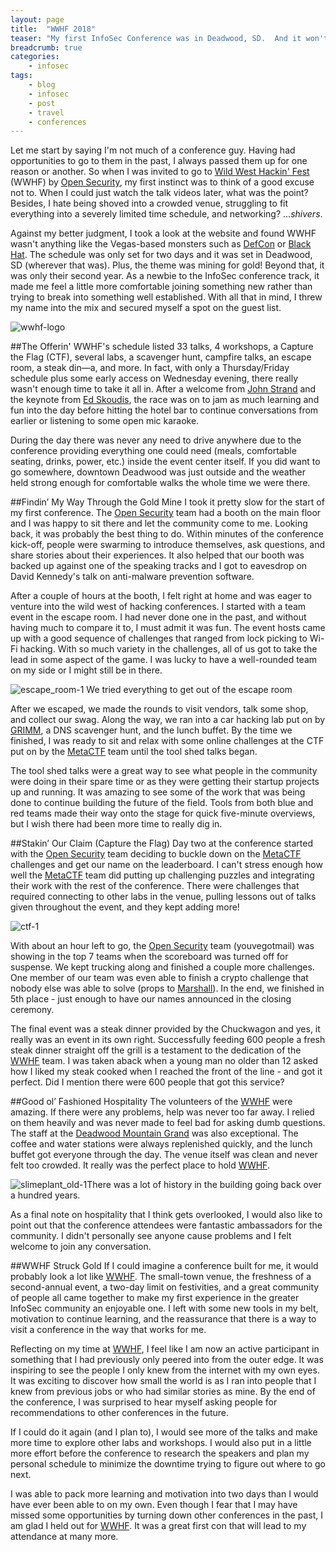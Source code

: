 ```yaml
---
layout: page
title:  "WWHF 2018"
teaser: "My first InfoSec Conference was in Deadwood, SD.  And it won't be my last."
breadcrumb: true
categories:
    - infosec
tags:
    - blog
    - infosec
    - post
    - travel
    - conferences
---
```


Let me start by saying I'm not much of a conference guy.  Having had opportunities to go to them in the past, I always passed them up for one reason or another.  So when I was invited to go to [Wild West Hackin' Fest](https://www.wildwesthackinfest.com/) (WWHF)  by [Open Security](https://www.opensecurity.io), my first instinct was to think of a good excuse not to.  When I could just watch the talk videos later, what was the point?  Besides, I hate being shoved into a crowded venue, struggling to fit everything into a severely limited time schedule, and networking? ...*shivers*.

Against my better judgment, I took a look at the website and found WWHF wasn't anything like the Vegas-based monsters such as [DefCon](https://www.defcon.org/) or [Black Hat](https://www.blackhat.com/).  The schedule was only set for two days and it was set in Deadwood, SD (wherever that was).  Plus, the theme was mining for gold!  Beyond that, it was only their second year.  As a newbie to the InfoSec conference track, it made me feel a little more comfortable joining something new rather than trying to break into something well established.  With all that in mind, I threw my name into the mix and secured myself a spot on the guest list.

![wwhf-logo](/resources/content/images/2018/11/wwhf-logo.png)

##The Offerin'
WWHF's schedule listed 33 talks, 4 workshops, a Capture the Flag (CTF), several labs, a scavenger hunt, campfire talks, an escape room, a steak din—a, and more.  In fact, with only a Thursday/Friday schedule plus some early access on Wednesday evening, there really wasn't enough time to take it all in.  After a welcome from [John Strand](https://twitter.com/strandjs) and the keynote from [Ed Skoudis](https://twitter.com/edskoudis), the race was on to jam as much learning and fun into the day before hitting the hotel bar to continue conversations from earlier or listening to some open mic karaoke.

During the day there was never any need to drive anywhere due to the conference providing everything one could need (meals, comfortable seating, drinks, power, etc.) inside the event center itself.  If you did want to go somewhere, downtown Deadwood was just outside and the weather held strong enough for comfortable walks the whole time we were there.

##Findin’ My Way Through the Gold Mine
I took it pretty slow for the start of my first conference.  The [Open Security](https://twitter.com/_OpenSecurity_) team had a booth on the main floor and I was happy to sit there and let the community come to me.  Looking back, it was probably the best thing to do.  Within minutes of the conference kick-off, people were swarming to introduce themselves, ask questions, and share stories about their experiences.  It also helped that our booth was backed up against one of the speaking tracks and I got to eavesdrop on David Kennedy's talk on anti-malware prevention software.

After a couple of hours at the booth, I felt right at home and was eager to venture into the wild west of hacking conferences.  I started with a team event in the escape room.  I had never done one in the past, and without having much to compare it to, I must admit it was fun.  The event hosts came up with a good sequence of challenges that ranged from lock picking to Wi-Fi hacking.  With so much variety in the challenges, all of us got to take the lead in some aspect of the game.  I was lucky to have a well-rounded team on my side or I might still be in there.

![escape_room-1](/resources/content/images/2018/11/escape_room-1.jpg)
We tried everything to get out of the escape room

After we escaped, we made the rounds to visit vendors, talk some shop, and collect our swag.  Along the way, we ran into a car hacking lab put on by [GRIMM](https://www.grimm-co.com/), a DNS scavenger hunt, and the lunch buffet.  By the time we finished, I was ready to sit and relax with some online challenges at the CTF put on by the [MetaCTF](https://metactf.com/) team until the tool shed talks began.

The tool shed talks were a great way to see what people in the community were doing in their spare time or as they were getting their startup projects up and running.  It was amazing to see some of the work that was being done to continue building the future of the field.  Tools from both blue and red teams made their way onto the stage for quick five-minute overviews, but I wish there had been more time to really dig in.

##Stakin’ Our Claim (Capture the Flag)
Day two at the conference started with the [Open Security](https://twitter.com/_OpenSecurity_) team deciding to buckle down on the [MetaCTF](https://metactf.com/) challenges and get our name on the leaderboard.  I can't stress enough how well the [MetaCTF](https://metactf.com/) team did putting up challenging puzzles and integrating their work with the rest of the conference.  There were challenges that required connecting to other labs in the venue, pulling lessons out of talks given throughout the event, and they kept adding more!

![ctf-1](/resources/content/images/2018/11/ctf-1.jpg)

With about an hour left to go, the [Open Security](https://twitter.com/_OpenSecurity_) team (youvegotmail) was showing in the top 7 teams when the scoreboard was turned off for suspense.  We kept trucking along and finished a couple more challenges.  One member of our team was even able to finish a crypto challenge that nobody else was able to solve (props to [Marshall](https://twitter.com/mc_infosec)).  In the end, we finished in 5th place - just enough to have our names announced in the closing ceremony.

The final event was a steak dinner provided by the Chuckwagon and yes, it really was an event in its own right.  Successfully feeding 600 people a fresh steak dinner straight off the grill is a testament to the dedication of the [WWHF](https://twitter.com/WWHackinFest) team.  I was taken aback when a young man no older than 12 asked how I liked my steak cooked when I reached the front of the line - and got it perfect.  Did I mention there were 600 people that got this service?

##Good ol’ Fashioned Hospitality
The volunteers of the [WWHF](https://twitter.com/WWHackinFest) were amazing.  If there were any problems, help was never too far away.  I relied on them heavily and was never made to feel bad for asking dumb questions.  The staff at the [Deadwood Mountain Grand](https://www.deadwoodmountaingrand.com/) was also exceptional.  The coffee and water stations were always replenished quickly, and the lunch buffet got everyone through the day.  The venue itself was clean and never felt too crowded.  It really was the perfect place to hold [WWHF](https://twitter.com/WWHackinFest).

![slimeplant_old-1](/resources/content/images/2018/11/slimeplant_old-1.jpg)There was a lot of history in the building going back over a hundred years.

As a final note on hospitality that I think gets overlooked, I would also like to point out that the conference attendees were fantastic ambassadors for the community.  I didn't personally see anyone cause problems and I felt welcome to join any conversation.

##WWHF Struck Gold
If I could imagine a conference built for me, it would probably look a lot like [WWHF](https://twitter.com/WWHackinFest).  The small-town venue, the freshness of a second-annual event, a two-day limit on festivities, and a great community of people all came together to make my first experience in the greater InfoSec community an enjoyable one.  I left with some new tools in my belt, motivation to continue learning, and the reassurance that there is a way to visit a conference in the way that works for me.

Reflecting on my time at [WWHF](https://twitter.com/WWHackinFest), I feel like I am now an active participant in something that I had previously only peered into from the outer edge.  It was inspiring to see the people I only knew from the internet with my own eyes.  It was exciting to discover how small the world is as I ran into people that I knew from previous jobs or who had similar stories as mine.  By the end of the conference, I was surprised to hear myself asking people for recommendations to other conferences in the future.

If I could do it again (and I plan to), I would see more of the talks and make more time to explore other labs and workshops.  I would also put in a little more effort before the conference to research the speakers and plan my personal schedule to minimize the downtime trying to figure out where to go next.

I was able to pack more learning and motivation into two days than I would have ever been able to on my own.  Even though I fear that I may have missed some opportunities by turning down other conferences in the past, I am glad I held out for [WWHF](https://twitter.com/WWHackinFest).  It was a great first con that will lead to my attendance at many more.
